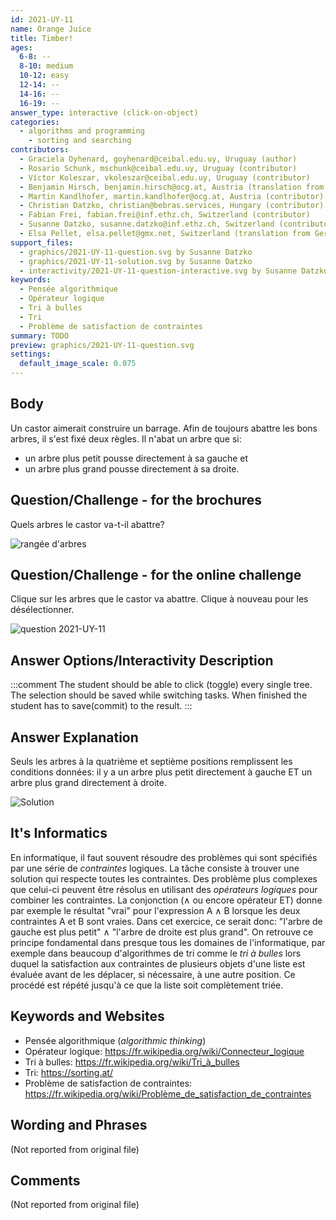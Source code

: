 ```yaml
---
id: 2021-UY-11
name: Orange Juice
title: Timber!
ages:
  6-8: --
  8-10: medium
  10-12: easy
  12-14: --
  14-16: --
  16-19: --
answer_type: interactive (click-on-object)
categories:
  - algorithms and programming
    - sorting and searching
contributors:
  - Graciela Oyhenard, goyhenard@ceibal.edu.uy, Uruguay (author)
  - Rosario Schunk, mschunk@ceibal.edu.uy, Uruguay (contributor)
  - Víctor Koleszar, vkoleszar@ceibal.edu.uy, Uruguay (contributor)
  - Benjamin Hirsch, benjamin.hirsch@ocg.at, Austria (translation from English into German)
  - Martin Kandlhofer, martin.kandlhofer@ocg.at, Austria (contributor)
  - Christian Datzko, christian@bebras.services, Hungary (contributor)
  - Fabian Frei, fabian.frei@inf.ethz.ch, Switzerland (contributor)
  - Susanne Datzko, susanne.datzko@inf.ethz.ch, Switzerland (contributor, graphics)
  - Elsa Pellet, elsa.pellet@gmx.net, Switzerland (translation from German into French)
support_files:
  - graphics/2021-UY-11-question.svg by Susanne Datzko
  - graphics/2021-UY-11-solution.svg by Susanne Datzko
  - interactivity/2021-UY-11-question-interactive.svg by Susanne Datzko
keywords:
  - Pensée algorithmique
  - Opérateur logique
  - Tri à bulles
  - Tri
  - Problème de satisfaction de contraintes
summary: TODO
preview: graphics/2021-UY-11-question.svg
settings:
  default_image_scale: 0.075
---
```



## Body

Un castor aimerait construire un barrage. Afin de toujours abattre les bons arbres, il s'est fixé deux règles. Il n'abat un arbre que si:
- un arbre plus petit pousse directement à sa gauche et
- un arbre plus grand pousse directement à sa droite.


## Question/Challenge - for the brochures

Quels arbres le castor va-t-il abattre?

![](graphics/2021-UY-11-question.svg "rangée d'arbres")

## Question/Challenge - for the online challenge

Clique sur les arbres que le castor va abattre. Clique à nouveau pour les désélectionner.

![](interactivity/2021-UY-11-question-interactive.svg "question 2021-UY-11")


## Answer Options/Interactivity Description

<!-- empty -->

:::comment
The student should be able to click (toggle) every single tree. The selection should be saved while switching tasks. When finished the student has to save(commit) to the result.
:::

## Answer Explanation

Seuls les arbres à la quatrième et septième positions remplissent les conditions données: il y a un arbre plus petit directement à gauche ET un arbre plus grand directement à droite.

![](graphics/2021-UY-11-solution.svg "Solution")

## It's Informatics

En informatique, il faut souvent résoudre des problèmes qui sont spécifiés par une série de _contraintes_ logiques. La tâche consiste à trouver une solution qui respecte toutes les contraintes. Des problème plus complexes que celui-ci peuvent être résolus en utilisant des _opérateurs logiques_ pour combiner les contraintes. La conjonction ($\wedge$ ou encore opérateur ET) donne par exemple le résultat "vrai" pour l'expression A $\wedge$ B lorsque les deux contraintes A et B sont vraies. Dans cet exercice, ce serait donc: "l'arbre de gauche est plus petit" $\wedge$ "l'arbre de droite est plus grand". On retrouve ce principe fondamental dans presque tous les domaines de l'informatique, par exemple dans beaucoup d'algorithmes de tri comme le _tri à bulles_ lors duquel la satisfaction aux contraintes de plusieurs objets d'une liste est évaluée avant de les déplacer, si nécessaire, à une autre position. Ce procédé est répété jusqu'à ce que la liste soit complètement triée.


## Keywords and Websites

 - Pensée algorithmique (_algorithmic thinking_)
 - Opérateur logique: https://fr.wikipedia.org/wiki/Connecteur_logique
 - Tri à bulles: https://fr.wikipedia.org/wiki/Tri_à_bulles
 - Tri: https://sorting.at/
 - Problème de satisfaction de contraintes: https://fr.wikipedia.org/wiki/Problème_de_satisfaction_de_contraintes

 
## Wording and Phrases

(Not reported from original file)


## Comments

(Not reported from original file)
